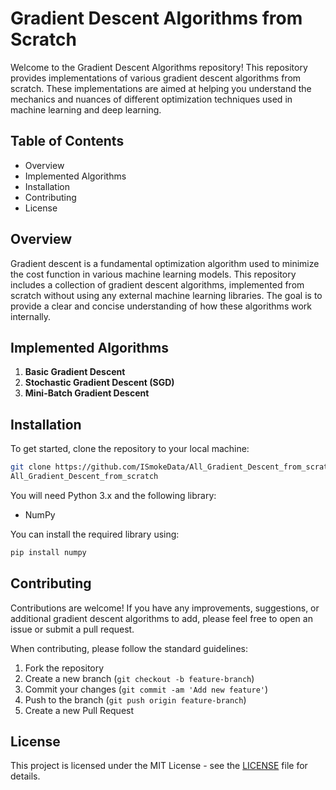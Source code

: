 # Gradient Descent Algorithms from Scratch

Welcome to the Gradient Descent Algorithms repository! This repository provides implementations of various gradient descent algorithms from scratch. These implementations are aimed at helping you understand the mechanics and nuances of different optimization techniques used in machine learning and deep learning.

## Table of Contents
- Overview
- Implemented Algorithms
- Installation
- Contributing
- License

## Overview

Gradient descent is a fundamental optimization algorithm used to minimize the cost function in various machine learning models. This repository includes a collection of gradient descent algorithms, implemented from scratch without using any external machine learning libraries. The goal is to provide a clear and concise understanding of how these algorithms work internally.

## Implemented Algorithms

1. **Basic Gradient Descent**
2. **Stochastic Gradient Descent (SGD)**
3. **Mini-Batch Gradient Descent**

## Installation

To get started, clone the repository to your local machine:

```bash
git clone https://github.com/ISmokeData/All_Gradient_Descent_from_scratch.git
All_Gradient_Descent_from_scratch
```

You will need Python 3.x and the following library:

- NumPy

You can install the required library using:

```bash
pip install numpy
```

## Contributing

Contributions are welcome! If you have any improvements, suggestions, or additional gradient descent algorithms to add, please feel free to open an issue or submit a pull request. 

When contributing, please follow the standard guidelines:
1. Fork the repository
2. Create a new branch (`git checkout -b feature-branch`)
3. Commit your changes (`git commit -am 'Add new feature'`)
4. Push to the branch (`git push origin feature-branch`)
5. Create a new Pull Request

## License

This project is licensed under the MIT License - see the [LICENSE](LICENSE) file for details.
